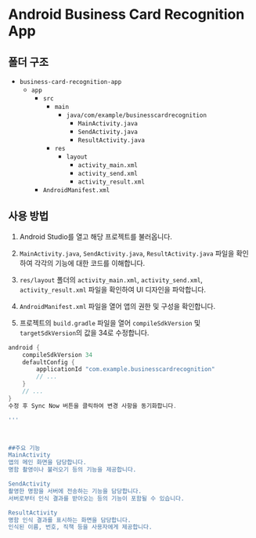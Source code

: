 # Android Business Card Recognition App

## 폴더 구조

- `business-card-recognition-app`
  - `app`
    - `src`
      - `main`
        - `java/com/example/businesscardrecognition`
          - `MainActivity.java`
          - `SendActivity.java`
          - `ResultActivity.java`
      - `res`
        - `layout`
          - `activity_main.xml`
          - `activity_send.xml`
          - `activity_result.xml`
    - `AndroidManifest.xml`

## 사용 방법

1. Android Studio를 열고 해당 프로젝트를 불러옵니다.

2. `MainActivity.java`, `SendActivity.java`, `ResultActivity.java` 파일을 확인하여 각각의 기능에 대한 코드를 이해합니다.

3. `res/layout` 폴더의 `activity_main.xml`, `activity_send.xml`, `activity_result.xml` 파일을 확인하여 UI 디자인을 파악합니다.

4. `AndroidManifest.xml` 파일을 열어 앱의 권한 및 구성을 확인합니다.

5. 프로젝트의 `build.gradle` 파일을 열어 `compileSdkVersion` 및 `targetSdkVersion`의 값을 34로 수정합니다.

```gradle
android {
    compileSdkVersion 34
    defaultConfig {
        applicationId "com.example.businesscardrecognition"
        // ...
    }
    // ...
}
수정 후 Sync Now 버튼을 클릭하여 변경 사항을 동기화합니다.

'''



##주요 기능
MainActivity
앱의 메인 화면을 담당합니다.
명함 촬영이나 불러오기 등의 기능을 제공합니다.

SendActivity
촬영한 명함을 서버에 전송하는 기능을 담당합니다.
서버로부터 인식 결과를 받아오는 등의 기능이 포함될 수 있습니다.

ResultActivity
명함 인식 결과를 표시하는 화면을 담당합니다.
인식된 이름, 번호, 직책 등을 사용자에게 제공합니다.

